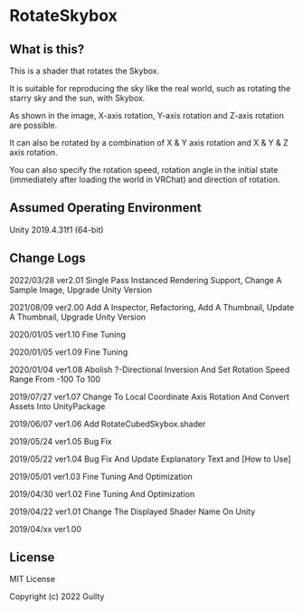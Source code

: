 # RotateSkybox

## What is this?

This is a shader that rotates the Skybox.

It is suitable for reproducing the sky like the real world, such as rotating the starry sky and the sun, with Skybox.

As shown in the image, X-axis rotation, Y-axis rotation and Z-axis rotation are possible.

It can also be rotated by a combination of X & Y axis rotation and X & Y & Z axis rotation.

You can also specify the rotation speed, rotation angle in the initial state (immediately after loading the world in VRChat) and direction of rotation.

## Assumed Operating Environment

Unity 2019.4.31f1 (64-bit)

## Change Logs

2022/03/28 ver2.01 Single Pass Instanced Rendering Support, Change A Sample Image, Upgrade Unity Version

2021/08/09 ver2.00 Add A Inspector, Refactoring, Add A Thumbnail, Update A Thumbnail, Upgrade Unity Version

2020/01/05 ver1.10 Fine Tuning

2020/01/05 ver1.09 Fine Tuning

2020/01/04 ver1.08 Abolish ?-Directional Inversion And Set Rotation Speed Range From -100 To 100

2019/07/27 ver1.07 Change To Local Coordinate Axis Rotation And Convert Assets Into UnityPackage

2019/06/07 ver1.06 Add RotateCubedSkybox.shader

2019/05/24 ver1.05 Bug Fix

2019/05/22 ver1.04 Bug Fix And Update Explanatory Text and [How to Use]

2019/05/01 ver1.03 Fine Tuning And Optimization

2019/04/30 ver1.02 Fine Tuning And Optimization

2019/04/22 ver1.01 Change The Displayed Shader Name On Unity

2019/04/xx ver1.00

## License

MIT License

Copyright (c) 2022 Guilty
